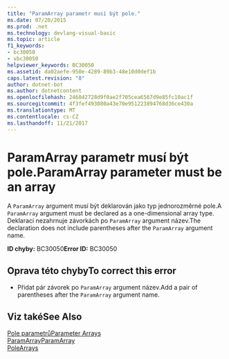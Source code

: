 ```yaml
---
title: "ParamArray parametr musí být pole."
ms.date: 07/20/2015
ms.prod: .net
ms.technology: devlang-visual-basic
ms.topic: article
f1_keywords:
- bc30050
- vbc30050
helpviewer_keywords: BC30050
ms.assetid: da02aefe-950e-4289-89b3-48e10d0def1b
caps.latest.revision: "8"
author: dotnet-bot
ms.author: dotnetcontent
ms.openlocfilehash: 246042728d9f0ae2f705cea6567d9e85fc10ac1f
ms.sourcegitcommit: 4f3fef493080a43e70e951223894768d36ce430a
ms.translationtype: MT
ms.contentlocale: cs-CZ
ms.lasthandoff: 11/21/2017
---
```

# <a name="paramarray-parameter-must-be-an-array"></a><span data-ttu-id="f7613-102">ParamArray parametr musí být pole.</span><span class="sxs-lookup"><span data-stu-id="f7613-102">ParamArray parameter must be an array</span></span>
<span data-ttu-id="f7613-103">A `ParamArray` argument musí být deklarován jako typ jednorozměrné pole.</span><span class="sxs-lookup"><span data-stu-id="f7613-103">A `ParamArray` argument must be declared as a one-dimensional array type.</span></span> <span data-ttu-id="f7613-104">Deklaraci nezahrnuje závorkách po `ParamArray` argument název.</span><span class="sxs-lookup"><span data-stu-id="f7613-104">The declaration does not include parentheses after the `ParamArray` argument name.</span></span>  
  
 <span data-ttu-id="f7613-105">**ID chyby:** BC30050</span><span class="sxs-lookup"><span data-stu-id="f7613-105">**Error ID:** BC30050</span></span>  
  
## <a name="to-correct-this-error"></a><span data-ttu-id="f7613-106">Oprava této chyby</span><span class="sxs-lookup"><span data-stu-id="f7613-106">To correct this error</span></span>  
  
-   <span data-ttu-id="f7613-107">Přidat pár závorek po `ParamArray` argument název.</span><span class="sxs-lookup"><span data-stu-id="f7613-107">Add a pair of parentheses after the `ParamArray` argument name.</span></span>  
  
## <a name="see-also"></a><span data-ttu-id="f7613-108">Viz také</span><span class="sxs-lookup"><span data-stu-id="f7613-108">See Also</span></span>  
 [<span data-ttu-id="f7613-109">Pole parametrů</span><span class="sxs-lookup"><span data-stu-id="f7613-109">Parameter Arrays</span></span>](../../visual-basic/programming-guide/language-features/procedures/parameter-arrays.md)  
 [<span data-ttu-id="f7613-110">ParamArray</span><span class="sxs-lookup"><span data-stu-id="f7613-110">ParamArray</span></span>](../../visual-basic/language-reference/modifiers/paramarray.md)  
 [<span data-ttu-id="f7613-111">Pole</span><span class="sxs-lookup"><span data-stu-id="f7613-111">Arrays</span></span>](../../visual-basic/programming-guide/language-features/arrays/index.md)
